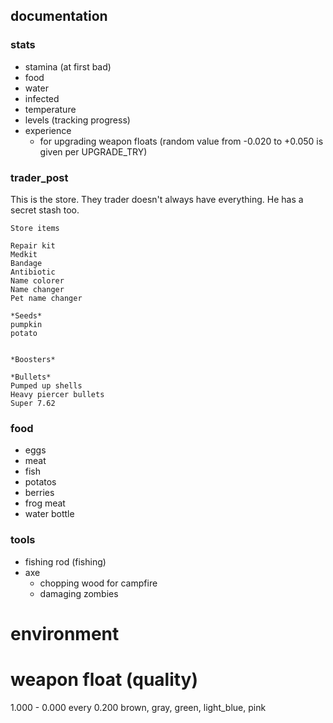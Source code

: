 ## documentation

### stats
- stamina (at first bad)
- food
- water
- infected
- temperature
- levels (tracking progress)
- experience
  - for upgrading weapon floats (random value from -0.020 to +0.050 is given per UPGRADE_TRY)
  
### trader_post
This is the store. They trader doesn't always have everything. He has a secret stash too.

```
Store items

Repair kit
Medkit
Bandage
Antibiotic
Name colorer
Name changer
Pet name changer

*Seeds*
pumpkin
potato


*Boosters*

*Bullets*
Pumped up shells
Heavy piercer bullets
Super 7.62

```

### food
- eggs
- meat
- fish
- potatos
- berries
- frog meat
- water bottle

### tools
- fishing rod (fishing)
- axe
  - chopping wood for campfire
  - damaging zombies

# environment

# weapon float (quality)
1.000 - 0.000
every 0.200 brown, gray, green, light_blue, pink
